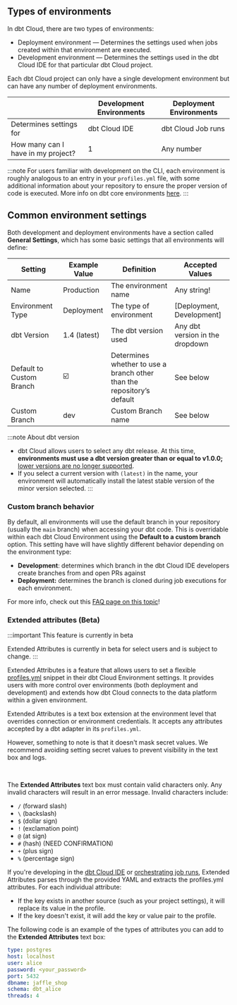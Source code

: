 
## Types of environments

In dbt Cloud, there are two types of environments:
- Deployment environment &mdash; Determines the settings used when jobs created within that environment are executed. 
- Development environment &mdash; Determines the settings used in the dbt Cloud IDE for that particular dbt Cloud project. 

Each dbt Cloud project can only have a single development environment but can have any number of deployment environments.

|  | Development Environments | Deployment Environments |
| --- | --- | --- |
| Determines settings for | dbt Cloud IDE | dbt Cloud Job runs |
| How many can I have in my project? | 1 | Any number |

:::note 
For users familiar with development on the CLI, each environment is roughly analogous to an entry in your `profiles.yml` file, with some additional information about your repository to ensure the proper version of code is executed. More info on dbt core environments [here](/docs/core/dbt-core-environments).
:::

## Common environment settings

Both development and deployment environments have a section called **General Settings**, which has some basic settings that all environments will define:

| Setting | Example Value | Definition | Accepted Values |
| --- | --- | --- | --- |
| Name | Production  | The environment name  | Any string! |
| Environment Type | Deployment | The type of environment | [Deployment, Development] |
| dbt Version | 1.4 (latest) | The dbt version used  | Any dbt version in the dropdown |
| Default to Custom Branch | ☑️ | Determines whether to use a branch other than the repository’s default  | See below |
| Custom Branch | dev | Custom Branch name | See below |

:::note About dbt version

- dbt Cloud allows users to select any dbt release. At this time, **environments must use a dbt version greater than or equal to v1.0.0;** [lower versions are no longer supported](/docs/dbt-versions/upgrade-core-in-cloud).
- If you select a current version with `(latest)` in the name, your environment will automatically install the latest stable version of the minor version selected.
:::

### Custom branch behavior

By default, all environments will use the default branch in your repository (usually the `main` branch) when accessing your dbt code. This is overridable within each dbt Cloud Environment using the **Default to a custom branch** option. This setting have will have slightly different behavior depending on the environment type:

- **Development**: determines which branch in the dbt Cloud IDE developers create branches from and open PRs against
- **Deployment:** determines the branch is cloned during job executions for each environment.

For more info, check out this [FAQ page on this topic](/faqs/Environments/custom-branch-settings)!


### Extended attributes (Beta)

:::important This feature is currently in beta

Extended Attributes is currently in beta for select users and is subject to change.
:::

Extended Attributes is a feature that allows users to set a flexible [profiles.yml](/docs/core/connect-data-platform/profiles.yml) snippet in their dbt Cloud Environment settings. It provides users with more control over environments (both deployment and development) and extends how dbt Cloud connects to the data platform within a given environment.

Extended Attributes is a text box extension at the environment level that overrides connection or environment credentials. It accepts any attributes accepted by a dbt adapter in its `profiles.yml`. 

However, something to note is that it doesn't mask secret values. We recommend avoiding setting secret values to prevent visibility in the text box and logs.

<Lightbox src="/img/docs/dbt-cloud/using-dbt-cloud/extended-attributes.jpg" width="95%" title="Extended Attributes helps users add profiles.yml attributes to dbt Cloud Environment settings using a free form text box." /> <br />

The **Extended Attributes** text box must contain valid characters only. Any invalid characters will result in an error message. Invalid characters include:

- `/` (forward slash)
- `\` (backslash)
- `$` (dollar sign)
- `!` (exclamation point)
- `@` (at sign)
- `#` (hash) (NEED CONFIRMATION)
- `+` (plus sign)
- `%` (percentage sign)

If you're developing in the [dbt Cloud IDE](/docs/cloud/dbt-cloud-ide/develop-in-the-cloud) or [orchestrating job runs](/docs/deploy/deployments), Extended Attributes parses through the provided YAML and extracts the profiles.yml attributes. For each individual attribute:

- If the key exists in another source (such as your project settings), it will replace its value in the profile.
- If the key doesn't exist, it will add the key or value pair to the profile. 

The following code is an example of the types of attributes you can add to the **Extended Attributes** text box:

```yaml
type: postgres      
host: localhost      
user: alice      
password: <your_password>      
port: 5432      
dbname: jaffle_shop      
schema: dbt_alice      
threads: 4
```
